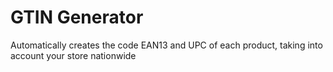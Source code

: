 # GTIN Generator

Automatically creates the code EAN13 and UPC of each product, taking into account your store nationwide